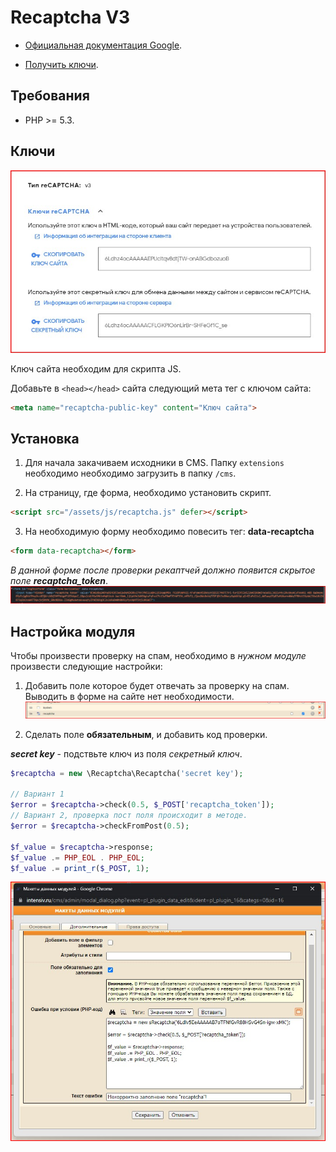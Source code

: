 # Recaptcha V3

* [Официальная документация Google](https://developers.google.com/recaptcha/docs/v3).

* [Получить ключи](https://www.google.com/recaptcha/admin/create).

## Требования
* PHP >= 5.3.

## Ключи
![Google Recaptcha Keys](images/keys.jpg)

Ключ сайта необходим для скрипта JS.

Добавьте в ```<head></head>``` сайта следующий мета тег с ключом сайта:
```html
<meta name="recaptcha-public-key" content="Ключ сайта">
```

## Установка

1. Для начала закачиваем исходники в CMS. Папку `extensions` необходимо необходимо загрузить в папку `/cms`.

4. На страницу, где форма, необходимо установить скрипт.
```html
<script src="/assets/js/recaptcha.js" defer></script> 
```

3. На необходимую форму необходимо повесить тег: **data-recaptcha**
```html
<form data-recaptcha></form>
```

*В данной форме после проверки рекаптчей должно появится скрытое поле **recaptcha_token***.
![Скрытое поле в форме отправки](images/field-in-form.jpg)

## Настройка модуля 
Чтобы произвести проверку на спам, необходимо в *нужном модуле* произвести следующие настройки:
1. Добавить поле которое будет отвечать за проверку на спам. Выводить в форме на сайте нет необходимости.
![Новое поле для рекаптчи](images/field-in-module.jpg)


2. Сделать поле **обязательным**, и добавить код проверки.

***secret key*** - подствьте ключ из поля *секретный ключ*.
```php
$recaptcha = new \Recaptcha\Recaptcha('secret key');

// Вариант 1
$error = $recaptcha->check(0.5, $_POST['recaptcha_token']);
// Вариант 2, проверка пост поля происходит в методе.
$error = $recaptcha->checkFromPost(0.5);

$f_value = $recaptcha->response;
$f_value .= PHP_EOL . PHP_EOL;
$f_value .= print_r($_POST, 1); 
```
![Новое поле для Recaptcha](images/field-in-module-2.jpg)




